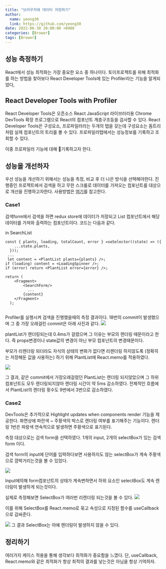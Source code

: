 ```yaml
---
title: "브라우저에 데이터 저장하기"
author:
  name: yeong30
  link: https://github.com/yeong30
date: 2022-06-30 20:00:00 +0900
categories: [Brower]
tags: [Brower]
---
```


## 성능 측정하기
React에서 성능 최적화는 가장 중요한 요소 중 하나이다.
토이프로젝트를 위해 최적화를 하는 방법을 찾아보다 React Developer Tools에 있는 Profiler라는 기능을 알게되었다, 

## React Developer Tools with Profiler

React Developer Tools은 오픈소스 React JavaScript 라이브러리용 Chrome DevTools 확장 프로그램으로 React의 컴포넌트 계층구조등을 검사할 수 있다.
React Developer Tools은 구성요소, 프로파일러라는 두개의 탭을 갖는데 구성요소는 돔트리 처럼 실제 컴포넌트의 트리를 볼 수 있다. 
프로파일러탭에서는 성능정보를 기록하고 조회할 수 있다.

이중 프로파일러 기능에 대해 기록하고자 한다.

## 성능을 개선하자
우선 성능을 개선하기 위해서는 성능을 측정, 비교 후 더 나은 방식을 선택해야한다.
진행중인 프로젝트에서 검색을 하고 무한 스크롤로 데이터를 가져오는 컴포넌트를 대상으로 개선을 진행하고자한다.
사용방법은 [여기](https://moood.dev/reactjs/performance-profiling-your-react-app/)를 참고한다.

### Case1
검색form에서 검색을 하면 redux store에 데이터가 저장되고 List 컴포넌트에서 해당 데이터를 가져와 출력하는 컴포넌트이다.
코드는 다음과 같다.


in SearchList
```
const { plants, loading, totalCount, error } =seSelector((state) => ({
    ...state.plants,
  }));
 ...
 let content = <PlantList plants={plants} />;
if (loading) content = <LoadingSpinner />;
if (error) return <PlantList error={error} />;

return (
    <Fragment>
    	<SearchForm/>
          ...
        {content}
    </Fragment>
  );
  
```

Profiler를 실행시켜 검색을 진행했을때의 측정 결과이다. 
18번의 commit이 발생했으며 그 중 가장 오래걸린 commit은 아래 사진과 같다.
![](https://velog.velcdn.com/images/pro-yeong/post/caa82fd5-58b2-415e-89b1-584ae5089316/image.png)

plantList가 렌더링되는데 0.4ms가 걸렸으며 그 이유는 부모의 렌더링 때문이라고 한다. 즉 props변경이나 state값의 변경이 아닌 부모 컴포넌트의 변경때문이다.  


부모가 리렌더링 되더라도 자식의 상태의 변화가 없다면 리렌더링 하지않도록 (정확히는 저장해둔 값을 사용하는) 하기 위해 PlantList에 React.memo를 적용하였다.

![](https://velog.velcdn.com/images/pro-yeong/post/cf56ad5e-e11f-42ef-aec6-2f1c0d3c593e/image.png)

그 결과, 같은 commit에서 가장오래걸렸던 PlantList는 렌더링 되지않았으며 그 하위 컴포넌트도 모두 렌더링되지않아 렌더링 시간이 약 5ms 감소하였다. 
전체적인 흐름에서 PlantList의 렌더링 횟수도 9번에서 3번으로 감소하였다. 


### Case2

DevTools은 추가적으로 Highlight updates when components render 기능을 제공한다. 화면상에 파란색 ~ 주황색의 박스로 렌더링 여부를 표기해주는 기능이다. 렌더링 1번은 파랑색 연속적으로 발생하면 주황색으로 표기된다.

측정 대상으로는 검색 form을 선택하였다.
1개의 input, 2개의 selectBox가 있는 검색 form 이다. 

검색 form의 input에 단어를 입력하다보면 사용하지도 않는 selectBox가 계속 주황색으로 깜박거리는것을 볼 수 있었다.

![](https://velog.velcdn.com/images/pro-yeong/post/0589b5c9-d630-4d29-b006-dbe9c4960c16/image.png)

Input에의해 form컴포넌트의 상태가 계속변하면서 하위 요소인 selectBox도 계속 렌더링이 발생하게 되는것이다.

실제로 측정해보면 SelectBox가 여러번 리렌더링 되는것을 볼 수 있다.
![](https://velog.velcdn.com/images/pro-yeong/post/58119a35-f81d-45a5-8783-b3728be466ec/image.png)

이를 위해 SelectBox를 React.memo로 묶고 속성으로 지정된 함수를 useCallback으로 감싸준다.


![](https://velog.velcdn.com/images/pro-yeong/post/b478404c-07f3-4f2d-a8fa-3e07ae81b098/image.png)
그 결과 SelectBox는 아예 렌더링이 발생하지 않을 수 있다.




## 정리하기
여러가지 케이스 적용을 통해 생각보다 최적화가 중요함을 느꼈다. 
단, useCallback, React.memo와 같은 최적화가 항상 최적의 결과를 낳는것은 아님을 항상 기억하자.